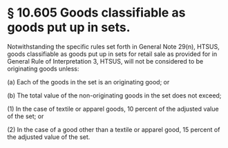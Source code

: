 # § 10.605   Goods classifiable as goods put up in sets.

Notwithstanding the specific rules set forth in General Note 29(n), HTSUS, goods classifiable as goods put up in sets for retail sale as provided for in General Rule of Interpretation 3, HTSUS, will not be considered to be originating goods unless:


(a) Each of the goods in the set is an originating good; or


(b) The total value of the non-originating goods in the set does not exceed;


(1) In the case of textile or apparel goods, 10 percent of the adjusted value of the set; or


(2) In the case of a good other than a textile or apparel good, 15 percent of the adjusted value of the set. 




